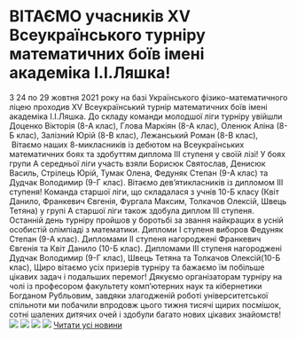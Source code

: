 # ВІТАЄМО учасників XV Всеукраїнського турніру математичних боїв імені академіка І.І.Ляшка!
З 24 по 29 жовтня 2021 року на базі Українського фізико-математичного ліцею проходив XV Всеукраїнський турнір математичних боїв імені академіка І.І.Ляшка.
До складу команди молодшої ліги турніру увійшли Доценко Вікторія (8-А клас), Глова Маркіян (8-А клас), Оленюк Аліна (8-Б клас), Залізний Юрій (8-В клас), Лежанський Роман (8-В клас),  Вітаємо наших 8-микласників із дебютом на Всеукраїнських математичних боях та здобуттям диплома ІІI ступеня у своїй лізі!
У боях групи А середньої ліги участь взяли Борисюк Святослав, Денисюк Василь, Стрілець Юрій, Тумак Олена, Федуняк Степан (9-А клас) та Дудчак Володимир (9-Г клас). Вітаємо дев’ятикласників із дипломом ІІІ ступеня!
Команда старшої ліги, що складалася з учнів 10-Б класу (Квіт Данило, Франкевич Євгенія, Фургала Максим, Толкачов Олексій, Швець Тетяна) у групі А старшої ліги також здобула диплом ІІІ ступеня.
Останній день турніру пройшов у боротьбі за звання найкращих в усній особистій олімпіаді з математики.
Дипломи І ступеня виборов Федуняк Степан (9-А клас).
Дипломами ІІ ступеня нагороджені Франкевич Євгенія та Квіт Данило (10-Б клас).
Дипломами ІІІ ступеня нагороджені Дудчак Володимир (9-Г клас), Швець Тетяна та Толкачов Олексій(10-Б клас),
Щиро вітаємо усіх призерів турніру та бажаємо їм побільше цікавих задач і подальших перемог!
Дякуємо організаторам турніру на чолі із професором факультету комп’ютерних наук та кібернетики Богданом Рубльовим, завдяки злагодженій роботі університетської спільноти ми побачили впродовж цього тижня тисячі щирих посмішок, сотні шалених дитячих очей і здобули багато нових цікавих знайомств!
![](/images/вітаємо-учасників-xv-всеукраїнського-турніру-математичних/старша-ліга.png)
![](/images/вітаємо-учасників-xv-всеукраїнського-турніру-математичних/середня-ліга.png)
![](/images/вітаємо-учасників-xv-всеукраїнського-турніру-математичних/молодша-ліга.jpg)
![](/images/вітаємо-учасників-xv-всеукраїнського-турніру-математичних/img_20211111_142727-2.jpg)
[Читати усі новини](/news)

